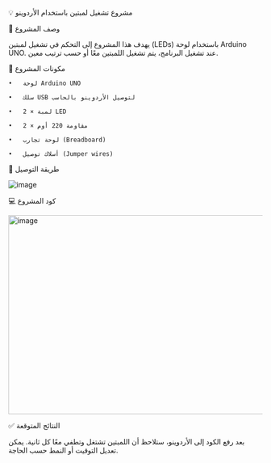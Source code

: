 💡 مشروع تشغيل لمبتين باستخدام الأردوينو

📌 وصف المشروع

يهدف هذا المشروع إلى التحكم في تشغيل لمبتين (LEDs) باستخدام لوحة Arduino UNO. عند تشغيل البرنامج، يتم تشغيل اللمبتين معًا أو حسب ترتيب معين.

🧱 مكونات المشروع

	•	لوحة Arduino UNO
 
	•	سلك USB لتوصيل الأردوينو بالحاسب
 
	•	2 × لمبة LED 
 
 	•	2 × مقاومة 220 أوم
  
	•	لوحة تجارب (Breadboard)
 
	•	أسلاك توصيل (Jumper wires)

 
🔌 طريقة التوصيل

![image](https://github.com/user-attachments/assets/e4c9db76-1767-4b2e-a327-5fd3f954047e)

💻 كود المشروع

<img width="884" height="394" alt="image" src="https://github.com/user-attachments/assets/627faafe-24d8-4123-9242-cb3fcb2d1bda" />


✅ النتائج المتوقعة


بعد رفع الكود إلى الأردوينو، ستلاحظ أن اللمبتين تشتغل وتطفي معًا كل ثانية. يمكن تعديل التوقيت أو النمط حسب الحاجة.

